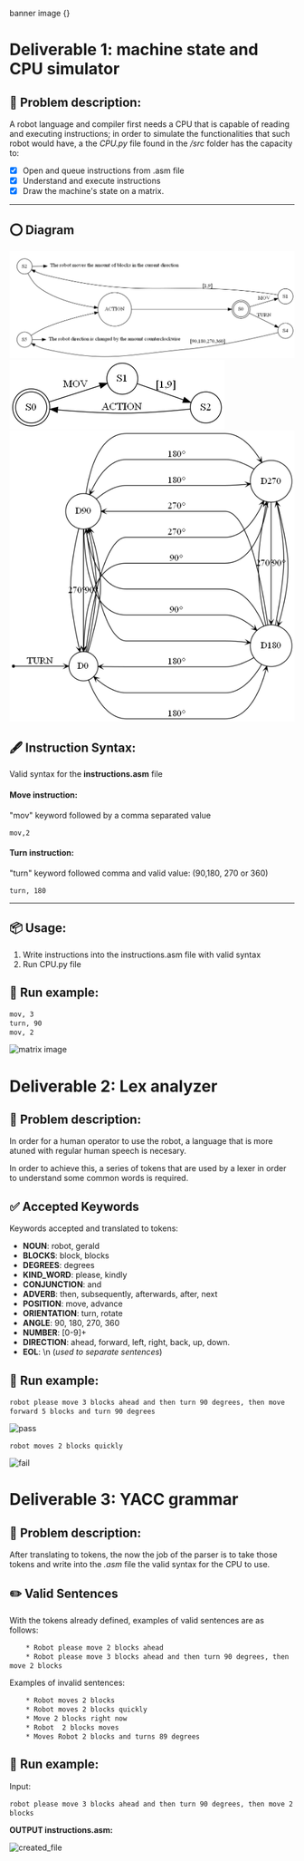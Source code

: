 banner image {}
# Deliverable 1: machine state and CPU simulator

## 🚀 Problem description:

A robot language and compiler first needs a CPU that is capable of reading and executing instructions; in order to simulate the functionalities that such robot would have, a the *CPU.py* file found in the */src* folder has the capacity to:

- [x] Open and queue instructions from .asm file
- [x] Understand and execute instructions
- [x] Draw the machine's state on a matrix.

---
## ⭕ Diagram
![nfa1](nfa.png)
![nfa2](S2.png)
![nfa3](S5.png)
## 🖋️ Instruction Syntax:
Valid syntax for the **instructions.asm** file

#### **Move instruction:**

"mov" keyword followed by a comma separated value
```
mov,2
```
#### **Turn instruction:**
"turn" keyword followed comma and valid value: (90,180, 270 or 360)
```
turn, 180
```
---

## 📦 Usage:
1. Write instructions into the instructions.asm file with valid syntax
2. Run CPU.py file

## 👟 Run example:
```
mov, 3
turn, 90
mov, 2
```
![matrix image](https://github.com/BoJavs-svg/RobotComputationalMethods/assets/73002064/768f099d-76f3-452f-b547-d7f58a123b1d)

# Deliverable 2: Lex analyzer

## 🚀 Problem description:

In order for a human operator to use the robot, a language that is more atuned with regular human speech is necesary. 

In order to achieve this, a series of tokens that are used by a lexer in order to understand some common words is required.

## ✅ Accepted Keywords
Keywords accepted and translated to tokens:

- **NOUN**: robot, gerald
- **BLOCKS**: block, blocks
- **DEGREES**: degrees
- **KIND_WORD**: please, kindly
- **CONJUNCTION**: and
- **ADVERB**: then, subsequently, afterwards, after, next
- **POSITION**: move, advance
- **ORIENTATION**: turn, rotate
- **ANGLE**: 90, 180, 270, 360
- **NUMBER**: [0-9]+
- **DIRECTION**: ahead, forward, left, right, back, up, down.
- **EOL**: \n (*used to separate sentences*)

## 👟 Run example:
```
robot please move 3 blocks ahead and then turn 90 degrees, then move forward 5 blocks and turn 90 degrees
```
![pass](https://github.com/BoJavs-svg/RobotComputationalMethods/assets/73002064/b4860f1c-5925-44f6-bce7-5e95455d6904)
```
robot moves 2 blocks quickly
```
![fail](https://github.com/BoJavs-svg/RobotComputationalMethods/assets/73002064/e9ce5809-8f1e-4607-9d8a-584acaa0101c)
# Deliverable 3: YACC grammar
## 🚀 Problem description:

After translating to tokens, the now the job of the parser is to take those tokens and write into the *.asm* file the valid syntax for the CPU to use. 


## ✏️ Valid Sentences
With the tokens already defined, examples of valid sentences are as follows:
```
    * Robot please move 2 blocks ahead
    * Robot please move 3 blocks ahead and then turn 90 degrees, then move 2 blocks
```
Examples of invalid sentences:
```
    * Robot moves 2 blocks
    * Robot moves 2 blocks quickly
    * Move 2 blocks right now
    * Robot  2 blocks moves
    * Moves Robot 2 blocks and turns 89 degrees
```


## 👟 Run example:
Input:
```
robot please move 3 blocks ahead and then turn 90 degrees, then move 2 blocks
```
**OUTPUT instructions.asm:**

![created_file](https://github.com/BoJavs-svg/RobotComputationalMethods/assets/73002064/a81a1040-095a-42c5-bd0b-066d682d6772)

